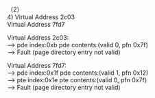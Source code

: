 （2）  
  4) Virtual Address 2c03  
     Virtual Address 7fd7  
     
  Virtual Address 2c03:  
  --> pde index:0xb  pde contents:(valid 0, pfn 0x7f)  
    --> Fault (page directory entry not valid)  
  
  Virtual Address 7fd7:  
    --> pde index:0x1f  pde contents:(valid 1, pfn 0x12)  
      --> pte index:0x1e  pte contents:(valid 0, pfn 0x7f)  
        --> Fault (page directory entry not valid)  
